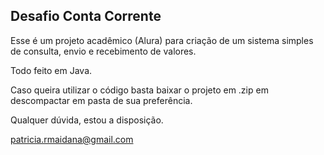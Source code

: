 ## Desafio Conta Corrente

Esse é um projeto acadêmico (Alura) para criação de um sistema simples de consulta, envio e recebimento de valores. 

Todo feito em Java. 

Caso queira utilizar o código basta baixar o projeto em .zip em descompactar em pasta de sua preferência. 

Qualquer dúvida, estou a disposição.

patricia.rmaidana@gmail.com
